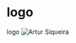 # logo
logo
![Artur Siqueira](https://user-images.githubusercontent.com/81937745/135364604-7d38b504-cd18-49f2-b04a-da9b8f19bb44.jpg)
